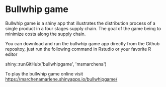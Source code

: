 # Bullwhip game
Bullwhip game is a shiny app that illustrates the distribution process of a single product in a four stages supply chain. The goal of the game being to minimize costs along the supply chain.

You can download and run the bullwhip game app directly from the Github repositoy, just run the following command in Rstudio or your favorite R editor

shiny::runGitHub('bullwhipgame', 'msmarchena')

To play the bullwhip game online visit https://marchenamarlene.shinyapps.io/bullwhipgame/
